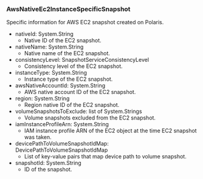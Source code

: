 ### AwsNativeEc2InstanceSpecificSnapshot
Specific information for AWS EC2 snapshot created on Polaris.

- nativeId: System.String
  - Native ID of the EC2 snapshot.
- nativeName: System.String
  - Native name of the EC2 snapshot.
- consistencyLevel: SnapshotServiceConsistencyLevel
  - Consistency level of the EC2 snapshot.
- instanceType: System.String
  - Instance type of the EC2 snapshot.
- awsNativeAccountId: System.String
  - AWS native account ID of the EC2 snapshot.
- region: System.String
  - Region native ID of the EC2 snapshot.
- volumeSnapshotsToExclude: list of System.Strings
  - Volume snapshots excluded from the EC2 snapshot.
- iamInstanceProfileArn: System.String
  - IAM instance profile ARN of the EC2 object at the time EC2 snapshot was taken.
- devicePathToVolumeSnapshotIdMap: DevicePathToVolumeSnapshotIdMap
  - List of key-value pairs that map device path to volume snapshot.
- snapshotId: System.String
  - ID of the snapshot.
